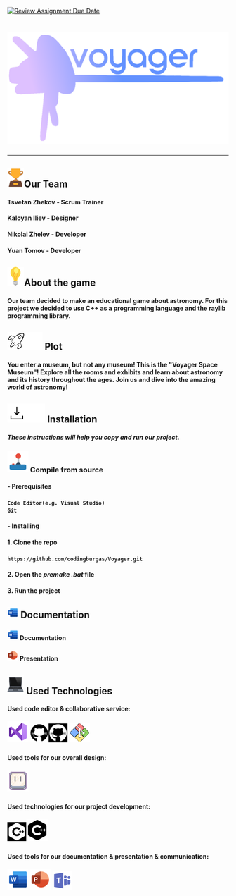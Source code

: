[![Review Assignment Due Date](https://classroom.github.com/assets/deadline-readme-button-24ddc0f5d75046c5622901739e7c5dd533143b0c8e959d652212380cedb1ea36.svg)](https://classroom.github.com/a/7i_7W-n2)
# <img src= "Voyager museum/resources/voyager_logo.png" alt="Voyager">
  
<hr>

## <img src= "Voyager museum/resources/trophy_icon.png" alt="trophy icon">Our Team
 
#### Tsvetan Zhekov - Scrum Trainer
#### Kaloyan Iliev - Designer
#### Nikolai Zhelev - Developer
#### Yuan Tomov - Developer

## <img src= "Voyager museum/resources/light-bulb_icon.png" alt="light bulb">About the game

#### Our team decided to make an educational game about astronomy. For this project we decided to use C++ as a programming language and the raylib programming library.

## <img src= "Voyager museum/resources/space_shuttle_dark.png#gh-light-mode-only" alt="space shuttle"><img src= "Voyager museum/resources/space_shuttle_light.png#gh-dark-mode-only" alt="space shuttle"> Plot

#### You enter a museum, but not any museum! This is the "Voyager Space Museum"! Explore all the rooms and exhibits and learn about astronomy and its history throughout the ages. Join us and dive into the amazing world of astronomy!

## <img src= "Voyager museum/resources/download_dark.png#gh-light-mode-only" alt="download emoji"><img src= "Voyager museum/resources/download_light.png#gh-dark-mode-only" alt="download emoji"> Installation

#### *These instructions will help you copy and run our project.*

### <img src= "Voyager museum/resources/controller_emoji.png" alt="controller"> Compile from source

#### - Prerequisites

#### `Code Editor(e.g. Visual Studio)` <br> `Git`

#### - Installing

#### 1. Clone the repo

#### `https://github.com/codingburgas/Voyager.git`

#### 2. Open the *premake .bat* file

#### 3. Run the project

## <img src= "Voyager museum/resources/word_logo.png" alt="document icon"> Documentation

#### <img src= "Voyager museum/resources/word_logo.png" alt="word logo"> Documentation
#### <img src= "Voyager museum/resources/powerpoint_logo.png" alt="powerpoint logo"> Presentation

## <img src= "Voyager museum/resources/laptop_icon.png" alt="laptop icon"> Used Technologies

#### Used code editor & collaborative service:
##### <img src= "Voyager museum/resources/visual_studio_logo.png" alt="Visual Studio 2022 logo"> <img src= "Voyager museum/resources/github_logo_light.png#gh-light-mode-only" alt="github logo"><img src= "Voyager museum/resources/github_logo_dark.png#gh-dark-mode-only" alt="github logo"> <img src= "Voyager museum/resources/git_logo.png" alt="Git logo">
#### Used tools for our overall design:
##### <img src= "Voyager museum/resources/aseprite_icon.png" alt="Aseprite logo"> 
#### Used technologies for our project development:
##### <img src= "Voyager museum/resources/C++_icon_light.png#gh-dark-mode-only" alt="C++ icon"><img src= "Voyager museum/resources/C++_icon_dark.png#gh-light-mode-only" alt="C++ icon">
#### Used tools for our documentation & presentation & communication:
##### <img src= "Voyager museum/resources/word_logo_big.png" alt="word logo"> <img src= "Voyager museum/resources/powerpoint_logo_big.png" alt="powerpoint logo"> <img src= "Voyager museum/resources/microsoft_teams_logo.png" alt="microsoft teams logo">

